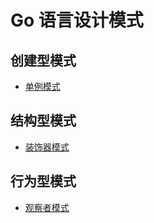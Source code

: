 # Go 语言设计模式

## 创建型模式
- [单例模式](singleton/singleton.md)

## 结构型模式
- [装饰器模式](decorator/decorator.md)

## 行为型模式
- [观察者模式](observer/observer.md)